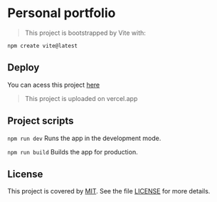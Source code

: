 # Personal portfolio
> This project is bootstrapped by Vite with:

<code>npm create vite@latest</code>

## Deploy
You can acess this project [here](https://phbrg.vercel.app)
> This project is uploaded on vercel.app

## Project scripts
<code>npm run dev</code>
Runs the app in the development mode.

<code>npm run build</code>
Builds the app for production.

## License
This project is covered by [MIT](LICENSE). See the file [LICENSE](LICENSE) for more details.
